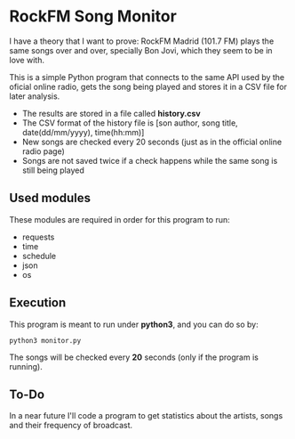 # RockFM Song Monitor

I have a theory that I want to prove: RockFM Madrid (101.7 FM) plays the same songs over and over, specially Bon Jovi, which they seem to be in love with.

This is a simple Python program that connects to the same API used by the oficial online radio, gets the song being played and stores it in a CSV file for later analysis.

- The results are stored in a file called **history.csv**
- The CSV format of the history file is [son author, song title, date(dd/mm/yyyy), time(hh:mm)]
- New songs are checked every 20 seconds (just as in the official online radio page)
- Songs are not saved twice if a check happens while the same song is still being played

## Used modules

These modules are required in order for this program to run:

- requests
- time
- schedule
- json
- os

## Execution

This program is meant to run under **python3**, and you can do so by:

`python3 monitor.py`

The songs will be checked every **20** seconds (only if the program is running).

## To-Do

In a near future I'll code a program to get statistics about the artists, songs and their frequency of broadcast.
